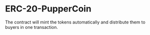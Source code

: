 # ERC-20-PupperCoin
The contract will mint the tokens automatically and distribute them to buyers in one transaction.
